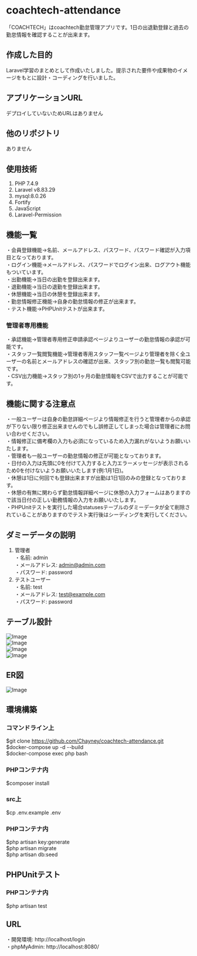 # coachtech-attendance
「COACHTECH」はcoachtech勤怠管理アプリです。1日の出退勤登録と過去の勤怠情報を確認することが出来ます。

## 作成した目的
Laravel学習のまとめとして作成いたしました。提示された要件や成果物のイメージをもとに設計・コーディングを行いました。

## アプリケーションURL
デプロイしていないためURLはありません

## 他のリポジトリ
ありません

## 使用技術
1. PHP 7.4.9
2. Laravel v8.83.29
3. mysql:8.0.26
4. Fortify
5. JavaScript
6. Laravel-Permission

## 機能一覧
・会員登録機能→名前、メールアドレス、パスワード、パスワード確認が入力項目となっております。  
・ログイン機能→メールアドレス、パスワードでログイン出来、ログアウト機能もついています。  
・出勤機能→当日の出勤を登録出来ます。  
・退勤機能→当日の退勤を登録出来ます。  
・休憩機能→当日の休憩を登録出来ます。  
・勤怠情報修正機能→自身の勤怠情報の修正が出来ます。  
・テスト機能→PHPUnitテストが出来ます。

### 管理者専用機能
・承認機能→管理者専用修正申請承認ページよりユーザーの勤怠情報の承認が可能です。  
・スタッフ一覧閲覧機能→管理者専用スタッフ一覧ページより管理者を除く全ユーザーの名前とメールアドレスの確認が出来、スタッフ別の勤怠一覧も閲覧可能です。  
・CSV出力機能→スタッフ別の1ヶ月の勤怠情報をCSVで出力することが可能です。

## 機能に関する注意点 
・一般ユーザーは自身の勤怠詳細ページより情報修正を行うと管理者からの承認が下りない限り修正出来ませんのでもし誤修正してしまった場合は管理者にお問い合わせください。   
・情報修正に備考欄の入力も必須になっているため入力漏れがないようお願いいたします。  
・管理者も一般ユーザーの勤怠情報の修正が可能となっております。  
・日付の入力は先頭に0を付けて入力すると入力エラーメッセージが表示されるため0を付けないようお願いいたします(例:1月1日)。  
・休憩は1日に何回でも登録出来ますが出勤は1日1回のみの登録となっております。  
・休憩の有無に関わらず勤怠情報詳細ページに休憩の入力フォームはありますので該当日付の正しい勤務情報の入力をお願いいたします。  
・PHPUnitテストを実行した場合statusesテーブルのダミーデータが全て削除されていることがありますのでテスト実行後はシーディングを実行してください。

## ダミーデータの説明
1.	管理者  
・名前: admin  
・メールアドレス: admin@admin.com  
・パスワード: password  
2.	テストユーザー  
・名前: test  
・メールアドレス: test@example.com  
・パスワード: password

## テーブル設計
![Image](https://github.com/user-attachments/assets/61f367fa-5bc1-4fd6-ae99-e39ea4fcb305)  
![Image](https://github.com/user-attachments/assets/6d67a9a2-14e9-4387-8d78-953f05a72934)  
![Image](https://github.com/user-attachments/assets/98a17594-b667-4e2c-a84c-1418eb4c9980)  
![Image](https://github.com/user-attachments/assets/64b45e12-612b-412b-b785-4f2b17d8c071)  


## ER図
![Image](https://github.com/user-attachments/assets/fb82e5cb-2377-4e24-9d4f-c204d47aaa1f)

## 環境構築

### コマンドライン上
$git clone https://github.com/Chayney/coachtech-attendance.git  
$docker-compose up -d --build  
$docker-compose exec php bash

### PHPコンテナ内
$composer install

### src上
$cp .env.example .env

### PHPコンテナ内
$php artisan key:generate  
$php artisan migrate  
$php artisan db:seed

## PHPUnitテスト

### PHPコンテナ内
$php artisan test

## URL
・開発環境: http://localhost/login  
・phpMyAdmin: http://localhost:8080/
